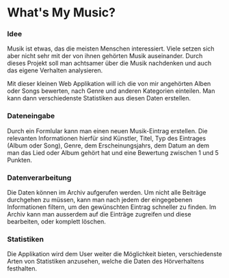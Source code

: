 # What's My Music?
### Idee
Musik ist etwas, das die meisten Menschen interessiert. 
Viele setzen sich aber nicht sehr mit der von ihnen gehörten Musik auseinander. 
Durch dieses Projekt soll man achtsamer über die Musik nachdenken und auch 
das eigene Verhalten analysieren.

Mit dieser kleinen Web Applikation will ich die von mir 
angehörten Alben oder Songs bewerten, nach Genre und anderen
Kategorien einteilen. Man kann dann verschiedenste
Statistiken aus diesen Daten erstellen.

### Dateneingabe
Durch ein Formlular kann man einen neuen Musik-Eintrag erstellen. Die relevanten Informationen hierfür 
sind Künstler, Titel, Typ des Eintrages (Album oder Song), Genre, dem Erscheinungsjahrs, dem Datum an
dem man das Lied oder Album gehört hat und eine Bewertung zwischen
1 und 5 Punkten.

### Datenverarbeitung
Die Daten können im Archiv aufgerufen werden. Um nicht alle Beiträge durchgehen zu müssen, kann man
nach jedem der eingegebenen Informationen filtern, um den gewünschten Eintrag schneller zu finden. Im
Archiv kann man ausserdem auf die Einträge zugreifen und diese bearbeiten, oder komplett löschen.

### Statistiken
Die Applikation wird dem User weiter die Möglichkeit bieten, verschiedenste Arten von Statistiken 
anzusehen, welche die Daten des Hörverhaltens festhalten.
